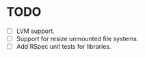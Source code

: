 TODO
====

* [ ] LVM support.
* [ ] Support for resize unmounted file systems.
* [ ] Add RSpec unit tests for libraries.
